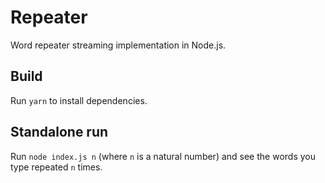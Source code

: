 # Repeater

Word repeater streaming implementation in Node.js.

## Build
Run `yarn` to install dependencies.

## Standalone run
Run `node index.js n` (where `n` is a natural number) and see the words you type repeated `n` times.
